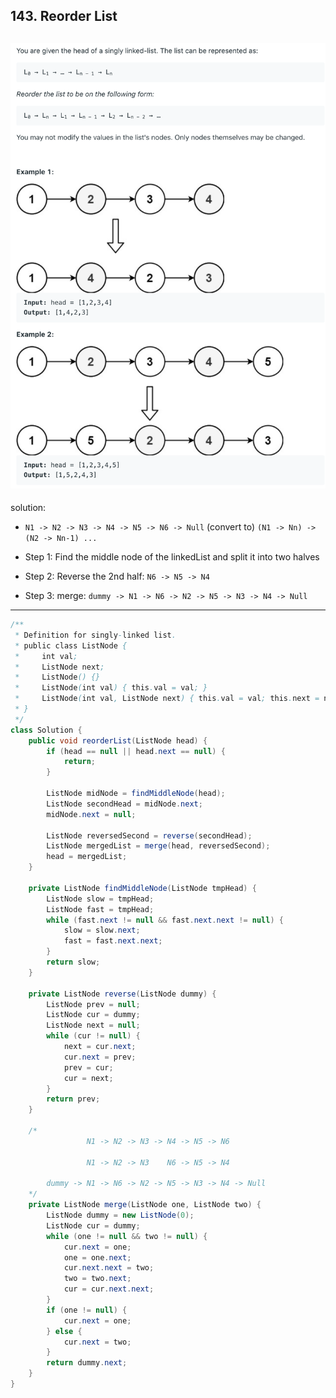 ## 143. Reorder List

![](img/2021-06-11-01-09-57.png)
---

solution:
- `N1 -> N2 -> N3 -> N4 -> N5 -> N6 -> Null` (convert to)
  `(N1 -> Nn) -> (N2 -> Nn-1) ...`

- Step 1: Find the middle node of the linkedList
  and split it into two halves

- Step 2: Reverse the 2nd half:
  `N6 -> N5 -> N4`

- Step 3: merge: 
  `dummy -> N1 -> N6 -> N2 -> N5 -> N3 -> N4 -> Null`

---

```java
/**
 * Definition for singly-linked list.
 * public class ListNode {
 *     int val;
 *     ListNode next;
 *     ListNode() {}
 *     ListNode(int val) { this.val = val; }
 *     ListNode(int val, ListNode next) { this.val = val; this.next = next; }
 * }
 */
class Solution {
    public void reorderList(ListNode head) {
        if (head == null || head.next == null) {
            return;
        }
        
        ListNode midNode = findMiddleNode(head);
        ListNode secondHead = midNode.next;
        midNode.next = null;
        
        ListNode reversedSecond = reverse(secondHead);
        ListNode mergedList = merge(head, reversedSecond);
        head = mergedList;
    }

    private ListNode findMiddleNode(ListNode tmpHead) {
        ListNode slow = tmpHead;
        ListNode fast = tmpHead;
        while (fast.next != null && fast.next.next != null) {
            slow = slow.next;
            fast = fast.next.next;
        }
        return slow;
    }

    private ListNode reverse(ListNode dummy) {
        ListNode prev = null;
        ListNode cur = dummy;
        ListNode next = null;
        while (cur != null) {
            next = cur.next;
            cur.next = prev;
            prev = cur;
            cur = next;
        }
        return prev;
    }    

    /*
                 N1 -> N2 -> N3 -> N4 -> N5 -> N6
        
                 N1 -> N2 -> N3    N6 -> N5 -> N4
                     
        dummy -> N1 -> N6 -> N2 -> N5 -> N3 -> N4 -> Null    
    */
    private ListNode merge(ListNode one, ListNode two) {
        ListNode dummy = new ListNode(0);
        ListNode cur = dummy;
        while (one != null && two != null) {
            cur.next = one;
            one = one.next;
            cur.next.next = two;
            two = two.next;
            cur = cur.next.next;
        }
        if (one != null) {
            cur.next = one;
        } else {
            cur.next = two;
        }
        return dummy.next;
    }
}
```